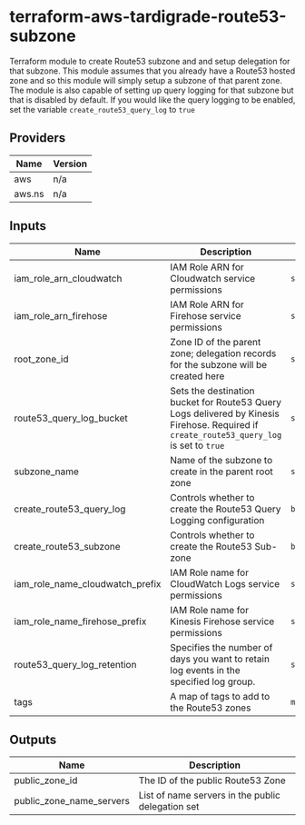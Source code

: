 # terraform-aws-tardigrade-route53-subzone

Terraform module to create Route53 subzone and and setup delegation for that subzone. This module assumes that you already have a Route53 hosted zone and so this module will simply setup a subzone of that parent zone. The module is also capable of setting up query logging for that subzone but that is disabled by default. If you would like the query logging to be enabled, set the variable `create_route53_query_log` to `true`


<!-- BEGIN TFDOCS -->
## Providers

| Name | Version |
|------|---------|
| aws | n/a |
| aws.ns | n/a |

## Inputs

| Name | Description | Type | Default | Required |
|------|-------------|------|---------|:-----:|
| iam\_role\_arn\_cloudwatch | IAM Role ARN for Cloudwatch service permissions | `string` | n/a | yes |
| iam\_role\_arn\_firehose | IAM Role ARN for Firehose service permissions | `string` | n/a | yes |
| root\_zone\_id | Zone ID of the parent zone; delegation records for the subzone will be created here | `string` | n/a | yes |
| route53\_query\_log\_bucket | Sets the destination bucket for Route53 Query Logs delivered by Kinesis Firehose. Required if `create_route53_query_log` is set to `true` | `string` | n/a | yes |
| subzone\_name | Name of the subzone to create in the parent root zone | `string` | n/a | yes |
| create\_route53\_query\_log | Controls whether to create the Route53 Query Logging configuration | `bool` | `false` | no |
| create\_route53\_subzone | Controls whether to create the Route53 Sub-zone | `bool` | `true` | no |
| iam\_role\_name\_cloudwatch\_prefix | IAM Role name for CloudWatch Logs service permissions | `string` | `"service_cloudwatch_target_firehose"` | no |
| iam\_role\_name\_firehose\_prefix | IAM Role name for Kinesis Firehose service permissions | `string` | `"service_firehose_s3_delivery"` | no |
| route53\_query\_log\_retention | Specifies the number of days you want to retain log events in the specified log group. | `string` | `"7"` | no |
| tags | A map of tags to add to the Route53 zones | `map(string)` | `{}` | no |

## Outputs

| Name | Description |
|------|-------------|
| public\_zone\_id | The ID of the public Route53 Zone |
| public\_zone\_name\_servers | List of name servers in the public delegation set |

<!-- END TFDOCS -->
